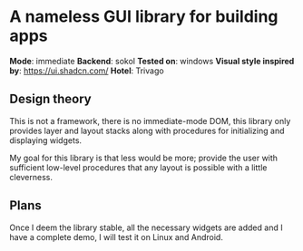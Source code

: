 # A nameless GUI library for building apps

**Mode**: immediate
**Backend**: sokol
**Tested on**: windows
**Visual style inspired by**: https://ui.shadcn.com/
**Hotel**: Trivago

## Design theory

This is not a framework, there is no immediate-mode DOM, this library only provides layer and layout stacks along with procedures for initializing and displaying widgets.

My goal for this library is that less would be more; provide the user with sufficient low-level procedures that any layout is possible with a little cleverness.

## Plans

Once I deem the library stable, all the necessary widgets are added and I have a complete demo, I will test it on Linux and Android.

